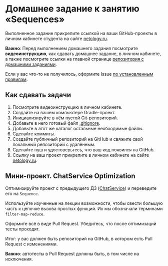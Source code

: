 # Домашнее задание к занятию «Sequences»

Выполненное задание прикрепите ссылкой на ваши GitHub-проекты в личном кабинете студента на сайте [netology.ru](https://netology.ru).

**Важно**: Перед выполнением домашнего задания посмотрите **видеоинструкцию**, как сдавать домашнее задание, в личном кабинете, а также посмотрите ссылки на главной странице [репозитория с домашними заданиями](../README.md).

Если у вас что-то не получилось, оформите Issue [по установленным правилам](../report-requirements.md).

## Как сдавать задачи

1. Посмотрите видеоинструкцию в личном кабинете.
2. Создайте на вашем компьютере Gradle-проект.
3. Инициализируйте в нём пустой Git-репозиторий.
4. Добавьте в него готовый файл [.gitignore](../.gitignore).
5. Добавьте в этот же каталог остальные необходимые файлы.
6. Сделайте коммиты.
7. Создайте публичный репозиторий на GitHub и свяжите свой локальный репозиторий с удалённым.
8. Сделайте пуш и удостоверьтесь, что ваш код появился на GitHub.
9. Ссылку на ваш проект прикрепите в личном кабинете на сайте [netology.ru](https://netology.ru).
    
## Мини-проект. ChatService Optimization

Оптимизируйте проект с предыдущего ДЗ ([ChatService](../09_lambda)) и переведите его на `Sequence`.

Используйте изученные на лекции возможности, чтобы свести большую часть к цепочке вызова простых функций. Их мы обозначали терминами `filter-map-reduce`.

Оформите всё в виде Pull Request. Убедитесь, что после оптимизаций тесты проходят.

Итог: у вас должен быть репозиторий на GitHub, в котором есть Pull Request с изменениями.

**Важно**: автотесты в Pull Request должны быть, в том числе на исключения.

